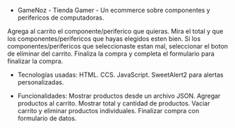 - GameNoz - Tienda Gamer -
Un ecommerce sobre componentes y perifericos de computadoras.

Agrega al carrito el componente/periferico que quieras.
Mira el total y que los componentes/perifericos que hayas elegidos esten bien.
Si los componentes/perifericos que seleccionaste estan mal, seleccionar el boton de eliminar del carrito.
Finaliza la compra y completa el formulario para finalizar la compra.

- Tecnologías usadas:
HTML.
CCS.
JavaScript.
SweetAlert2 para alertas personalizadas.

- Funcionalidades:
Mostrar productos desde un archivo JSON.
Agregar productos al carrito.
Mostrar total y cantidad de productos.
Vaciar carrito y eliminar productos individuales.
Finalizar compra con formulario de datos.

